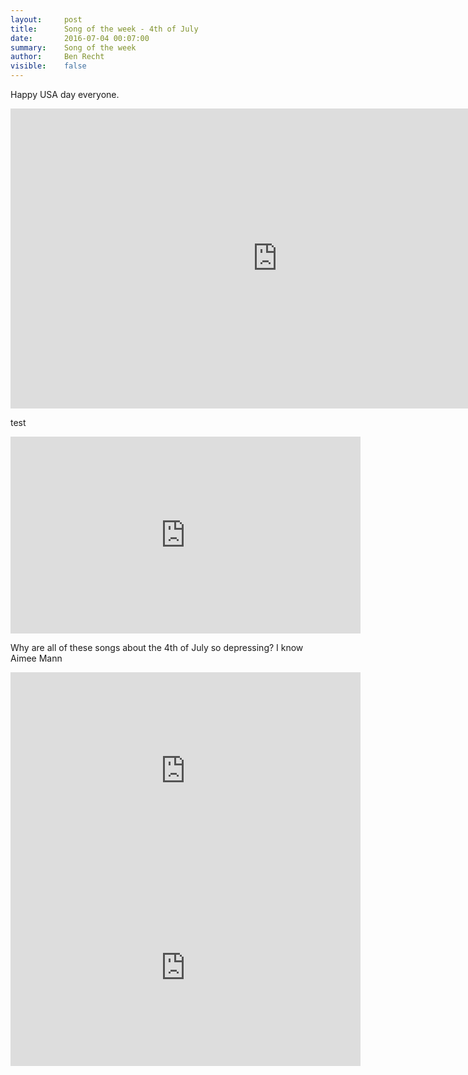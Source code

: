 ```yaml
---
layout:     post
title:      Song of the week - 4th of July
date:       2016-07-04 00:07:00
summary:    Song of the week
author:     Ben Recht
visible:    false
---
```


Happy USA day everyone.  

<iframe width="854" height="480" src="https://www.youtube.com/embed/3S7HAvibdvc" frameborder="0" allowfullscreen></iframe>

test

<iframe width="560" height="315" src="https://www.youtube.com/watch?v=3S7HAvibdvc" frameborder="0" allowfullscreen></iframe>

Why are all of these songs about the 4th of July so depressing?  I know Aimee Mann

<iframe width="560" height="315" src="https://www.youtube.com/watch?v=JTeKpWp8Psw" frameborder="0" allowfullscreen></iframe>



<iframe width="560" height="315" src="https://www.youtube.com/watch?v=EU4L6THYAbM" frameborder="0" allowfullscreen></iframe>
